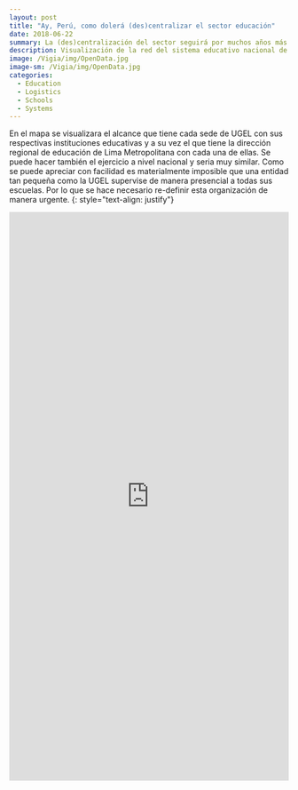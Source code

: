 ```yaml
---
layout: post
title: "Ay, Perú, como dolerá (des)centralizar el sector educación"
date: 2018-06-22
summary: La (des)centralización del sector seguirá por muchos años más siendo un sueño, un anhelo, una quimera, una ilusión. 
description: Visualización de la red del sistema educativo nacional de educación básica regular en Lima Metropolitana.
image: /Vigia/img/OpenData.jpg
image-sm: /Vigia/img/OpenData.jpg
categories:
  - Education 
  - Logistics
  - Schools 
  - Systems
---
```


En el mapa se visualizara el alcance que tiene cada sede de UGEL con sus respectivas instituciones educativas y a su vez el que tiene la dirección regional de educación de Lima Metropolitana con cada una de ellas. Se puede hacer también el ejercicio a nivel nacional y seria muy similar. Como se puede apreciar con facilidad es materialmente imposible que una entidad tan pequeña como la UGEL supervise de manera presencial a todas sus escuelas. Por lo que se hace necesario re-definir esta organización de manera urgente. 
{: style="text-align: justify"}

<iframe width="100%" height="1024" frameborder="0" src="https://manuelvarzen.carto.com/builder/95a84abb-f08a-480e-9ce7-4e6b8e4a2db0/embed" allowfullscreen webkitallowfullscreen mozallowfullscreen oallowfullscreen msallowfullscreen></iframe>